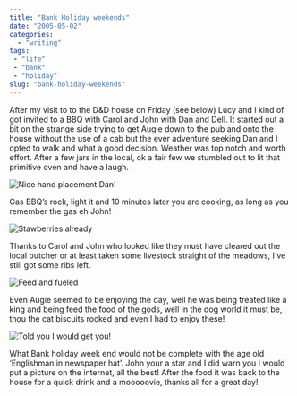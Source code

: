 ```yaml
---
title: "Bank Holiday weekends"
date: "2005-05-02"
categories:
  - "writing"
tags:
 - "life"
 - "bank"
 - "holiday"
slug: "bank-holiday-weekends"
---
```


After my visit to to the D&D house on Friday (see below) Lucy and I kind of got invited to a BBQ with Carol and John with Dan and Dell. It started out a bit on the strange side trying to get Augie down to the pub and onto the house without the use of a cab but the ever adventure seeking Dan and I opted to walk and what a good decision. Weather was top notch and worth effort. After a few jars in the local, ok a fair few we stumbled out to lit that primitive oven and have a laugh.

![Nice hand placement Dan!](/images/bbq1.jpg)

Gas BBQ’s rock, light it and 10 minutes later you are cooking, as long as you remember the gas eh John!

![Stawberries already](/images/bbq2.jpg)

Thanks to Carol and John who looked like they must have cleared out the local butcher or at least taken some livestock straight of the meadows, I’ve still got some ribs left.

![Feed and fueled](/images/bbq3.jpg)

Even Augie seemed to be enjoying the day, well he was being treated like a king and being feed the food of the gods, well in the dog world it must be, thou the cat biscuits rocked and even I had to enjoy these!

![Told you I would get you!](/images/john.jpg)

What Bank holiday week end would not be complete with the age old ‘Englishman in newspaper hat’. John your a star and I did warn you I would put a picture on the internet, all the best!
After the food it was back to the house for a quick drink and a mooooovie, thanks all for a great day!
